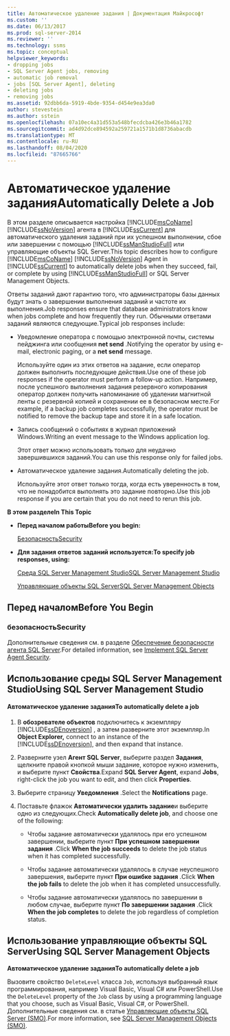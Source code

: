 ```yaml
---
title: Автоматическое удаление задания | Документация Майкрософт
ms.custom: ''
ms.date: 06/13/2017
ms.prod: sql-server-2014
ms.reviewer: ''
ms.technology: ssms
ms.topic: conceptual
helpviewer_keywords:
- dropping jobs
- SQL Server Agent jobs, removing
- automatic job removal
- jobs [SQL Server Agent], deleting
- deleting jobs
- removing jobs
ms.assetid: 92dbb6da-5919-4bde-9354-d454e9ea3da0
author: stevestein
ms.author: sstein
ms.openlocfilehash: 07a10ec4a31d553a548bfecdcba426e3b46a1782
ms.sourcegitcommit: ad4d92dce894592a259721a1571b1d8736abacdb
ms.translationtype: MT
ms.contentlocale: ru-RU
ms.lasthandoff: 08/04/2020
ms.locfileid: "87665766"
---
```

# <a name="automatically-delete-a-job"></a><span data-ttu-id="f29ed-102">Автоматическое удаление задания</span><span class="sxs-lookup"><span data-stu-id="f29ed-102">Automatically Delete a Job</span></span>
  <span data-ttu-id="f29ed-103">В этом разделе описывается настройка [!INCLUDE[msCoName](../../includes/msconame-md.md)] [!INCLUDE[ssNoVersion](../../includes/ssnoversion-md.md)] агента в [!INCLUDE[ssCurrent](../../includes/sscurrent-md.md)] для автоматического удаления заданий при их успешном выполнении, сбое или завершении с помощью [!INCLUDE[ssManStudioFull](../../includes/ssmanstudiofull-md.md)] или управляющие объекты SQL Server.</span><span class="sxs-lookup"><span data-stu-id="f29ed-103">This topic describes how to configure [!INCLUDE[msCoName](../../includes/msconame-md.md)] [!INCLUDE[ssNoVersion](../../includes/ssnoversion-md.md)] Agent in [!INCLUDE[ssCurrent](../../includes/sscurrent-md.md)] to automatically delete jobs when they succeed, fail, or complete by using [!INCLUDE[ssManStudioFull](../../includes/ssmanstudiofull-md.md)] or SQL Server Management Objects.</span></span>  
  
 <span data-ttu-id="f29ed-104">Ответы заданий дают гарантию того, что администраторы базы данных будут знать о завершении выполнения заданий и частоте их выполнения.</span><span class="sxs-lookup"><span data-stu-id="f29ed-104">Job responses ensure that database administrators know when jobs complete and how frequently they run.</span></span> <span data-ttu-id="f29ed-105">Обычными ответами заданий являются следующие.</span><span class="sxs-lookup"><span data-stu-id="f29ed-105">Typical job responses include:</span></span>  
  
-   <span data-ttu-id="f29ed-106">Уведомление оператора с помощью электронной почты, системы пейджинга или сообщения **net send** .</span><span class="sxs-lookup"><span data-stu-id="f29ed-106">Notifying the operator by using e-mail, electronic paging, or a **net send** message.</span></span>  
  
     <span data-ttu-id="f29ed-107">Используйте один из этих ответов на задание, если оператор должен выполнить последующие действия.</span><span class="sxs-lookup"><span data-stu-id="f29ed-107">Use one of these job responses if the operator must perform a follow-up action.</span></span> <span data-ttu-id="f29ed-108">Например, после успешного выполнения задания резервного копирования оператор должен получить напоминание об удалении магнитной ленты с резервной копией и сохранении ее в безопасном месте.</span><span class="sxs-lookup"><span data-stu-id="f29ed-108">For example, if a backup job completes successfully, the operator must be notified to remove the backup tape and store it in a safe location.</span></span>  
  
-   <span data-ttu-id="f29ed-109">Запись сообщений о событиях в журнал приложений Windows.</span><span class="sxs-lookup"><span data-stu-id="f29ed-109">Writing an event message to the Windows application log.</span></span>  
  
     <span data-ttu-id="f29ed-110">Этот ответ можно использовать только для неудачно завершившихся заданий.</span><span class="sxs-lookup"><span data-stu-id="f29ed-110">You can use this response only for failed jobs.</span></span>  
  
-   <span data-ttu-id="f29ed-111">Автоматическое удаление задания.</span><span class="sxs-lookup"><span data-stu-id="f29ed-111">Automatically deleting the job.</span></span>  
  
     <span data-ttu-id="f29ed-112">Используйте этот ответ только тогда, когда есть уверенность в том, что не понадобится выполнять это задание повторно.</span><span class="sxs-lookup"><span data-stu-id="f29ed-112">Use this job response if you are certain that you do not need to rerun this job.</span></span>  
  
 <span data-ttu-id="f29ed-113">**В этом разделе**</span><span class="sxs-lookup"><span data-stu-id="f29ed-113">**In This Topic**</span></span>  
  
-   <span data-ttu-id="f29ed-114">**Перед началом работы**</span><span class="sxs-lookup"><span data-stu-id="f29ed-114">**Before you begin:**</span></span>  
  
     [<span data-ttu-id="f29ed-115">Безопасность</span><span class="sxs-lookup"><span data-stu-id="f29ed-115">Security</span></span>](#Security)  
  
-   <span data-ttu-id="f29ed-116">**Для задания ответов заданий используется:**</span><span class="sxs-lookup"><span data-stu-id="f29ed-116">**To specify job responses, using:**</span></span>  
  
     [<span data-ttu-id="f29ed-117">Среда SQL Server Management Studio</span><span class="sxs-lookup"><span data-stu-id="f29ed-117">SQL Server Management Studio</span></span>](#SSMS)  
  
     [<span data-ttu-id="f29ed-118">Управляющие объекты SQL Server</span><span class="sxs-lookup"><span data-stu-id="f29ed-118">SQL Server Management Objects</span></span>](#SMO)  
  
##  <a name="before-you-begin"></a><a name="BeforeYouBegin"></a> <span data-ttu-id="f29ed-119">Перед началом</span><span class="sxs-lookup"><span data-stu-id="f29ed-119">Before You Begin</span></span>  
  
###  <a name="security"></a><a name="Security"></a> <span data-ttu-id="f29ed-120">безопасность</span><span class="sxs-lookup"><span data-stu-id="f29ed-120">Security</span></span>  
 <span data-ttu-id="f29ed-121">Дополнительные сведения см. в разделе [Обеспечение безопасности агента SQL Server](implement-sql-server-agent-security.md).</span><span class="sxs-lookup"><span data-stu-id="f29ed-121">For detailed information, see [Implement SQL Server Agent Security](implement-sql-server-agent-security.md).</span></span>  
  
##  <a name="using-sql-server-management-studio"></a><a name="SSMS"></a> <span data-ttu-id="f29ed-122">Использование среды SQL Server Management Studio</span><span class="sxs-lookup"><span data-stu-id="f29ed-122">Using SQL Server Management Studio</span></span>  
  
#### <a name="to-automatically-delete-a-job"></a><span data-ttu-id="f29ed-123">Автоматическое удаление задания</span><span class="sxs-lookup"><span data-stu-id="f29ed-123">To automatically delete a job</span></span>  
  
1.  <span data-ttu-id="f29ed-124">В **обозревателе объектов** подключитесь к экземпляру [!INCLUDE[ssDEnoversion](../../includes/ssdenoversion-md.md)] , а затем разверните этот экземпляр.</span><span class="sxs-lookup"><span data-stu-id="f29ed-124">In **Object Explorer,** connect to an instance of the [!INCLUDE[ssDEnoversion](../../includes/ssdenoversion-md.md)], and then expand that instance.</span></span>  
  
2.  <span data-ttu-id="f29ed-125">Разверните узел **Агент SQL Server**, выберите раздел **Задания**, щелкните правой кнопкой мыши задание, которое нужно изменить, и выберите пункт **Свойства**.</span><span class="sxs-lookup"><span data-stu-id="f29ed-125">Expand **SQL Server Agent**, expand **Jobs**, right-click the job you want to edit, and then click **Properties**.</span></span>  
  
3.  <span data-ttu-id="f29ed-126">Выберите страницу **Уведомления** .</span><span class="sxs-lookup"><span data-stu-id="f29ed-126">Select the **Notifications** page.</span></span>  
  
4.  <span data-ttu-id="f29ed-127">Поставьте флажок **Автоматически удалить задание**и выберите одно из следующих.</span><span class="sxs-lookup"><span data-stu-id="f29ed-127">Check **Automatically delete job**, and choose one of the following:</span></span>  
  
    -   <span data-ttu-id="f29ed-128">Чтобы задание автоматически удалялось при его успешном завершении, выберите пункт **При успешном завершении задания** .</span><span class="sxs-lookup"><span data-stu-id="f29ed-128">Click **When the job succeeds** to delete the job status when it has completed successfully.</span></span>  
  
    -   <span data-ttu-id="f29ed-129">Чтобы задание автоматически удалялось в случае неуспешного завершения, выберите пункт **При ошибке задания** .</span><span class="sxs-lookup"><span data-stu-id="f29ed-129">Click **When the job fails** to delete the job when it has completed unsuccessfully.</span></span>  
  
    -   <span data-ttu-id="f29ed-130">Чтобы задание автоматически удалялось по завершении в любом случае, выберите пункт **По завершении задания** .</span><span class="sxs-lookup"><span data-stu-id="f29ed-130">Click **When the job completes** to delete the job regardless of completion status.</span></span>  
  
##  <a name="using-sql-server-management-objects"></a><a name="SMO"></a><span data-ttu-id="f29ed-131">Использование управляющие объекты SQL Server</span><span class="sxs-lookup"><span data-stu-id="f29ed-131">Using SQL Server Management Objects</span></span>  
 <span data-ttu-id="f29ed-132">**Автоматическое удаление задания**</span><span class="sxs-lookup"><span data-stu-id="f29ed-132">**To automatically delete a job**</span></span>  
  
 <span data-ttu-id="f29ed-133">Вызовите свойство `DeleteLevel` класса `Job`, используя выбранный язык программирования, например Visual Basic, Visual C# или PowerShell.</span><span class="sxs-lookup"><span data-stu-id="f29ed-133">Use the `DeleteLevel` property of the `Job` class by using a programming language that you choose, such as Visual Basic, Visual C#, or PowerShell.</span></span> <span data-ttu-id="f29ed-134">Дополнительные сведения см. в статье [Управляющие объекты SQL Server (SMO)](https://msdn.microsoft.com/library/ms162169.aspx).</span><span class="sxs-lookup"><span data-stu-id="f29ed-134">For more information, see [SQL Server Management Objects (SMO)](https://msdn.microsoft.com/library/ms162169.aspx).</span></span>  
  
  
